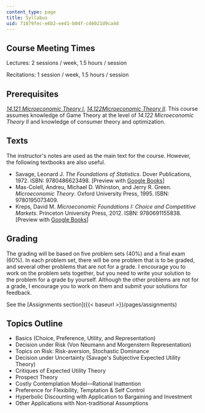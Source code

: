 ```yaml
---
content_type: page
title: Syllabus
uid: 71879fec-e6b2-eed1-b04f-c46021d9ca4d
---
```


Course Meeting Times
--------------------

Lectures: 2 sessions / week, 1.5 hours / session

Recitations: 1 session / week, 1.5 hours / session

Prerequisites
-------------

[_14.121 Microeconomic Theory I_](/courses/14-121-microeconomic-theory-i-fall-2015), _[14.122Microeconomic Theory II](/courses/14-122-microeconomic-theory-ii-fall-2002)._ This course assumes knowledge of Game Theory at the level of _14.122 Microeconomic Theory II_ and knowledge of consumer theory and optimization.

Texts
-----

The instructor's notes are used as the main text for the course. However, the following textbooks are also useful.

*   Savage, Leonard J. _The Foundations of Statistics_. Dover Publications, 1972. ISBN: 9780486623498. \[Preview with [Google Books](http://books.google.com/books?id=zSv6dBWneMEC&printsec=frontcover)\]
*   Mas-Colell, Andreu, Michael D. Whinston, and Jerry R. Green. _Microeconomic Theory_. Oxford University Press, 1995. ISBN: 9780195073409.
*   Kreps, David M. _Microeconomic Foundations I: Choice and Competitive Markets_. Princeton University Press, 2012. ISBN: 9780691155838. \[Preview with [Google Books](http://books.google.com/books?id=8tW9KAnkx04C&printsec=frontcover)\]

Grading
-------

The grading will be based on five problem sets (40%) and a final exam (60%). In each problem set, there will be one problem that is to be graded, and several other problems that are not for a grade. I encourage you to work on the problem sets together, but you need to write your solution to the problem for a grade by yourself. Although the other problems are not for a grade, I encourage you to work on them and submit your solutions for feedback.

See the [Assignments section]({{< baseurl >}}/pages/assignments)

Topics Outline
--------------

*   Basics (Choice, Preference, Utility, and Representation)
*   Decision under Risk (Von Neumann and Morgenstern Representation)
*   Topics on Risk: Risk-aversion, Stochastic Dominance
*   Decision under Uncertainty (Savage's Subjective Expected Utility Theory)
*   Critiques of Expected Utility Theory
*   Prospect Theory
*   Costly Contemplation Model—Rational Inattention
*   Preference for Flexibility, Temptation & Self Control
*   Hyperbolic Discounting with Application to Bargaining and Investment
*   Other Applications with Non-traditional Assumptions